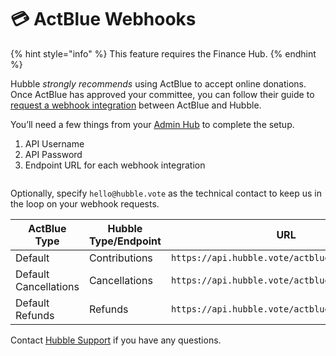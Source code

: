 # 💳 ActBlue Webhooks

{% hint style="info" %}
This feature requires the Finance Hub.
{% endhint %}

Hubble _strongly recommends_ using ActBlue to accept online donations. Once ActBlue has approved your committee, you can follow their guide to [request a webhook integration](https://support.actblue.com/campaign\_hub/the-dashboard/setting-up-a-webhook-integration/) between ActBlue and Hubble.

You’ll need a few things from your [Admin Hub](https://app.hubble.vote/admin) to complete the setup.

1. API Username
2. API Password
3. Endpoint URL for each webhook integration

<figure><img src="https://cdn.hubble.vote/images/screenshots/admin-hub-actblue.png" alt=""><figcaption></figcaption></figure>

Optionally, specify `hello@hubble.vote` as the technical contact to keep us in the loop on your webhook requests.

<table data-full-width="true"><thead><tr><th width="227.33333333333337">ActBlue Type</th><th width="224">Hubble Type/Endpoint</th><th>URL</th></tr></thead><tbody><tr><td>Default</td><td>Contributions</td><td><code>https://api.hubble.vote/actblue/contributions</code></td></tr><tr><td>Default Cancellations</td><td>Cancellations</td><td><code>https://api.hubble.vote/actblue/cancellations</code></td></tr><tr><td>Default Refunds</td><td>Refunds</td><td><code>https://api.hubble.vote/actblue/refunds</code></td></tr></tbody></table>

Contact [Hubble Support](mailto:help@hubble.vote) if you have any questions.
